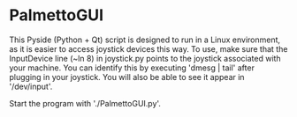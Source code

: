 # PalmettoGUI

This Pyside (Python + Qt) script is designed to run in a Linux environment, as it is easier to access joystick devices this way. To use, make sure that the InputDevice line (~ln 8) in joystick.py points to the joystick associated with your machine. You can identify this by executing 'dmesg | tail' after plugging in your joystick. You will also be able to see it appear in '/dev/input'.

Start the program with './PalmettoGUI.py'.

